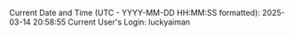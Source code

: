 Current Date and Time (UTC - YYYY-MM-DD HH:MM:SS formatted): 2025-03-14 20:58:55
Current User's Login: luckyaiman
